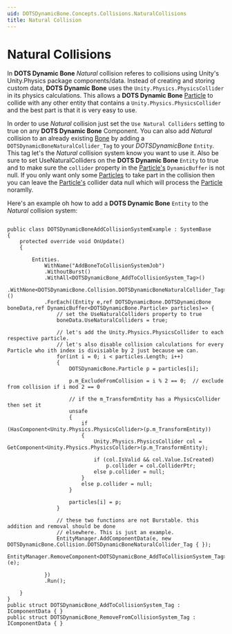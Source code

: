 ```yaml
---
uid: DOTSDynamicBone.Concepts.Collisions.NaturalCollisions
title: Natural Collision
---
```


# Natural Collisions

In **DOTS Dynamic Bone** *Natural* collision referes to collisions using Unity's Unity.Physics package components/data.
Instead of creating and storing custom data, **DOTS Dynamic Bone** uses the ```Unity.Physics.PhysicsCollider``` in its physics 
calculations. This allows a **DOTS Dynamic Bone** [Particle](xref:DOTSDynamicBone.Particle) to collide with any other 
entity that contains a ```Unity.Physics.PhysicsCollider``` and the best part is that it is very easy to use.

In order to use *Natural* collision just set the ```Use Natural Colliders``` setting to true on any 
**DOTS Dynamic Bone** Component. You can also add *Natural* collision to an already existing [Bone](xref:DOTSDynamicBone.Concepts.Bones)
by adding a ```DOTSDynamicBoneNaturalCollider_Tag``` to your *DOTSDynamicBone* ```Entity```. This tag let's the *Natural* collision
system know you want to use it. Also be sure to set UseNaturalColliders on the **DOTS Dynamic Bone** ```Entity```
to true and to make sure the ```collider``` property in the [Particle's](xref:DOTSDynamicBone.Particle) ```DynamicBuffer```
is not null. If you only want only some [Particles](xref:DOTSDynamicBone.Particle) to take part in the collision then you can leave
the [Particle's](xref:DOTSDynamicBone.Particle) collider data null which will process the [Particle](xref:DOTSDynamicBone.Particle)
noramlly.

Here's an example oh how to add a **DOTS Dynamic Bone** ```Entity``` to the *Natural* collision system:

```

public class DOTSDynamicBoneAddCollisionSystemExample : SystemBase
{
    protected override void OnUpdate()
    {

		Entities.
			WithName("AddBoneToCollisionSystemJob")
			.WithoutBurst()
			.WithAll<DOTSDynamicBone_AddToCollisionSystem_Tag>()
			.WithNone<DOTSDynamicBone.Collision.DOTSDynamicBoneNaturalCollider_Tag>()
			.ForEach((Entity e,ref DOTSDynamicBone.DOTSDynamicBone boneData,ref DynamicBuffer<DOTSDynamicBone.Particle> particles)=> {
				// set the UseNaturalColliders property to true
				boneData.UseNaturalColliders = true;

				// let's add the Unity.Physics.PhysicsCollider to each respective particle.
				// let's also disable collision calculations for every Particle who ith index is divisiable by 2 just because we can. 
				for(int i = 0; i < particles.Length; i++)
                {
					DOTSDynamicBone.Particle p = particles[i];

					p.m_ExcludeFromCollision = i % 2 == 0;  // exclude from collision if i mod 2 == 0

					// if the m_TransformEntity has a PhysicsCollider then set it
					unsafe
					{
						if (HasComponent<Unity.Physics.PhysicsCollider>(p.m_TransformEntity))
						{
							Unity.Physics.PhysicsCollider col = GetComponent<Unity.Physics.PhysicsCollider>(p.m_TransformEntity);

							if (col.IsValid && col.Value.IsCreated)
								p.collider = col.ColliderPtr;
							else p.collider = null;
						}
						else p.collider = null;
					}

					particles[i] = p;
				}

				// these two functions are not Burstable. this addition and removal should be done
				// elsewhere. This is just an example.
				EntityManager.AddComponentData(e, new DOTSDynamicBone.Collision.DOTSDynamicBoneNaturalCollider_Tag { });
				EntityManager.RemoveComponent<DOTSDynamicBone_AddToCollisionSystem_Tag>(e);

			})
			.Run();

    }
}
public struct DOTSDynamicBone_AddToCollisionSystem_Tag : IComponentData { }
public struct DOTSDynamicBone_RemoveFromCollisionSystem_Tag : IComponentData { }
```
 

